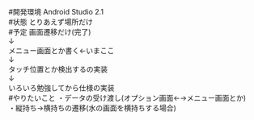 ﻿#開発環境
Android Studio 2.1
<br>
#状態
とりあえず場所だけ
<br>
#予定
画面遷移だけ(完了)<br>
↓<br>
メニュー画面とか書く←いまここ<br>
↓<br>
タッチ位置とか検出するの実装<br>
↓<br>
いろいろ勉強してから仕様の実装
<br>
#やりたいこと
・データの受け渡し(オプション画面←→メニュー画面とか)<br>
・縦持ち→横持ちの遷移(水の画面を横持ちする場合)